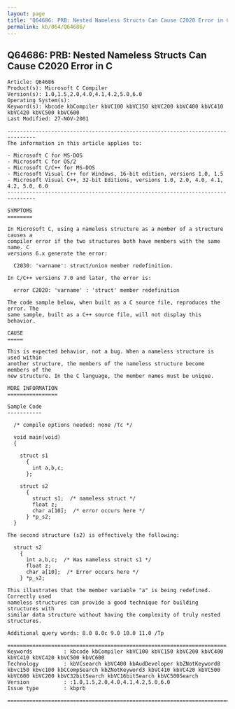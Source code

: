 ```yaml
---
layout: page
title: "Q64686: PRB: Nested Nameless Structs Can Cause C2020 Error in C"
permalink: kb/064/Q64686/
---
```


## Q64686: PRB: Nested Nameless Structs Can Cause C2020 Error in C

	Article: Q64686
	Product(s): Microsoft C Compiler
	Version(s): 1.0,1.5,2.0,4.0,4.1,4.2,5.0,6.0
	Operating System(s): 
	Keyword(s): kbcode kbCompiler kbVC100 kbVC150 kbVC200 kbVC400 kbVC410 kbVC420 kbVC500 kbVC600
	Last Modified: 27-NOV-2001
	
	-------------------------------------------------------------------------------
	The information in this article applies to:
	
	- Microsoft C for MS-DOS 
	- Microsoft C for OS/2 
	- Microsoft C/C++ for MS-DOS 
	- Microsoft Visual C++ for Windows, 16-bit edition, versions 1.0, 1.5 
	- Microsoft Visual C++, 32-bit Editions, versions 1.0, 2.0, 4.0, 4.1, 4.2, 5.0, 6.0 
	-------------------------------------------------------------------------------
	
	SYMPTOMS
	========
	
	In Microsoft C, using a nameless structure as a member of a structure causes a
	compiler error if the two structures both have members with the same name. C
	versions 6.x generate the error:
	
	  C2030: 'varname': struct/union member redefinition.
	
	In C/C++ versions 7.0 and later, the error is:
	
	  error C2020: 'varname' : 'struct' member redefinition
	
	The code sample below, when built as a C source file, reproduces the error. The
	same sample, built as a C++ source file, will not display this behavior.
	
	CAUSE
	=====
	
	This is expected behavior, not a bug. When a nameless structure is used within
	another structure, the members of the nameless structure become members of the
	new structure. In the C language, the member names must be unique.
	
	MORE INFORMATION
	================
	
	Sample Code
	-----------
	
	  /* compile options needed: none /Tc */ 
	
	  void main(void)
	  {
	
	    struct s1
	      {
	        int a,b,c;
	      };
	
	    struct s2
	      {
	        struct s1;  /* nameless struct */ 
	        float z;
	        char a[10];  /* error occurs here */ 
	      } *p_s2;
	  }
	
	The second structure (s2) is effectively the following:
	
	  struct s2
	    {
	      int a,b,c;  /* Was nameless struct s1 */ 
	      float z;
	      char a[10];  /* Error occurs here */ 
	    } *p_s2;
	
	This illustrates that the member variable "a" is being redefined. Correctly used
	nameless structures can provide a good technique for building structures with
	similar data structure without having the complexity of truly nested structures.
	
	Additional query words: 8.0 8.0c 9.0 10.0 11.0 /Tp
	
	======================================================================
	Keywords          : kbcode kbCompiler kbVC100 kbVC150 kbVC200 kbVC400 kbVC410 kbVC420 kbVC500 kbVC600 
	Technology        : kbVCsearch kbVC400 kbAudDeveloper kbZNotKeyword8 kbvc150 kbvc100 kbCCompSearch kbZNotKeyword3 kbVC410 kbVC420 kbVC500 kbVC600 kbVC200 kbVC32bitSearch kbVC16bitSearch kbVC500Search
	Version           : :1.0,1.5,2.0,4.0,4.1,4.2,5.0,6.0
	Issue type        : kbprb
	
	=============================================================================
	
